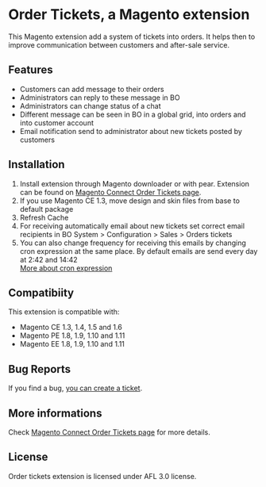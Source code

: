Order Tickets, a Magento extension
==================================

This Magento extension add a system of tickets into orders.
It helps then to improve communication between customers and after-sale service.

## Features
 * Customers can add message to their orders
 * Administrators can reply to these message in BO
 * Administrators can change status of a chat
 * Different message can be seen in BO in a global grid, into orders and into
    customer account
 * Email notification send to administrator about new tickets posted by customers

## Installation
1. Install extension through Magento downloader or with pear. Extension can be 
found on [Magento Connect Order Tickets page][1].
2. If you use Magento CE 1.3, move design and skin files from base to default
package
3. Refresh Cache
4. For receiving automatically email about new tickets set correct email 
recipients in BO System > Configuration > Sales > Orders tickets
5. You can also change frequency for receiving this emails by changing cron
expression at the same place.
By default emails are send every day at 2:42 and 14:42  
[More about cron expression][2]

## Compatibiity
This extension is compatible with:

 * Magento CE 1.3, 1.4, 1.5 and 1.6
 * Magento PE 1.8, 1.9, 1.10 and 1.11
 * Magento EE 1.8, 1.9, 1.10 and 1.11

## Bug Reports
If you find a bug, [you can create a ticket][3].

## More informations
Check [Magento Connect Order Tickets page][1] for more details.

## License
Order tickets extension is licensed under AFL 3.0 license.

[1]: http://www.magentocommerce.com/magento-connect/laurent35240/extension/7107/order_tickets
[2]: http://en.wikipedia.org/wiki/Cron#CRON_expression
[3]: https://github.com/laurent35240/Magento-Order-tickets/issues